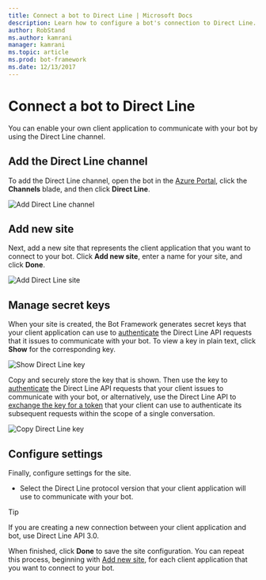 ```yaml
---
title: Connect a bot to Direct Line | Microsoft Docs
description: Learn how to configure a bot's connection to Direct Line.
author: RobStand
ms.author: kamrani
manager: kamrani
ms.topic: article
ms.prod: bot-framework
ms.date: 12/13/2017
---
```


# Connect a bot to Direct Line

You can enable your own client application to communicate with your bot by using the Direct Line channel. 

## Add the Direct Line channel

To add the Direct Line channel, open the bot in the [Azure Portal](https://portal.azure.com/), click the **Channels** blade, and then click **Direct Line**.

![Add Direct Line channel](~/media/bot-service-channel-connect-directline/directline-addchannel.png)

## Add new site

Next, add a new site that represents the client application that you want to connect to your bot. Click **Add new site**, enter a name for your site, and click **Done**.

![Add Direct Line site](~/media/bot-service-channel-connect-directline/directline-addsite.png)

## Manage secret keys

When your site is created, the Bot Framework generates secret keys that your client application can use to [authenticate](~/rest-api/bot-framework-rest-direct-line-3-0-authentication.md) the Direct Line API requests that it issues to communicate with your bot. To view a key in plain text, click **Show** for the corresponding key. 

![Show Direct Line key](~/media/bot-service-channel-connect-directline/directline-showkey.png)

Copy and securely store the key that is shown. Then use the key to [authenticate](~/rest-api/bot-framework-rest-direct-line-3-0-authentication.md) the Direct Line API requests that your client issues to communicate with your bot, or alternatively, use the Direct Line API to [exchange the key for a token](~/rest-api/bot-framework-rest-direct-line-3-0-authentication.md#generate-token) that your client can use to authenticate its subsequent requests within the scope of a single conversation.

![Copy Direct Line key](~/media/bot-service-channel-connect-directline/directline-copykey.png)

## Configure settings

Finally, configure settings for the site.

- Select the Direct Line protocol version that your client application will use to communicate with your bot.
> [!TIP]
> If you are creating a new connection between your client application and bot, use Direct Line API 3.0.

When finished, click **Done** to save the site configuration. You can repeat this process, beginning with [Add new site](#add-new-site), for each client application that you want to connect to your bot.

